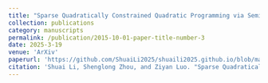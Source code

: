 ```yaml
---
title: "Sparse Quadratically Constrained Quadratic Programming via Semismooth Newton Method"
collection: publications
category: manuscripts
permalink: /publication/2015-10-01-paper-title-number-3
date: 2025-3-19
venue: 'ArXiv'
paperurl: 'https://github.com/ShuaiLi2025/shuaili2025.github.io/blob/master/files/SNSQP.pdf'
citation: 'Shuai Li, Shenglong Zhou, and Ziyan Luo. "Sparse Quadratically Constrained Quadratic Programming via Semismooth Newton Method." arXiv preprint arXiv:2503.15109 (2025).'
---
```


